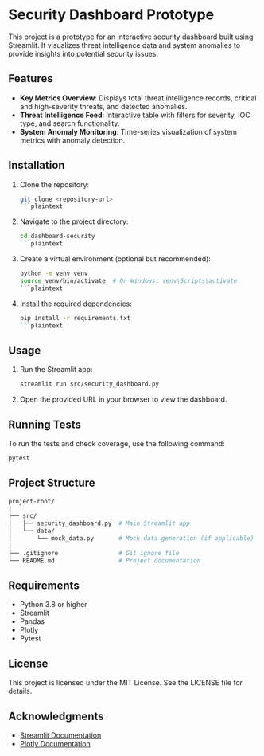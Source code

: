 # Security Dashboard Prototype

This project is a prototype for an interactive security dashboard built using Streamlit. It visualizes threat intelligence data and system anomalies to provide insights into potential security issues.

## Features

- **Key Metrics Overview**: Displays total threat intelligence records, critical and high-severity threats, and detected anomalies.
- **Threat Intelligence Feed**: Interactive table with filters for severity, IOC type, and search functionality.
- **System Anomaly Monitoring**: Time-series visualization of system metrics with anomaly detection.

## Installation

1. Clone the repository:

   ```bash
   git clone <repository-url>
   ```plaintext

2. Navigate to the project directory:

   ```bash
   cd dashboard-security
   ```plaintext

3. Create a virtual environment (optional but recommended):

   ```bash
   python -m venv venv
   source venv/bin/activate  # On Windows: venv\Scripts\activate
   ```plaintext

4. Install the required dependencies:

   ```bash
   pip install -r requirements.txt
   ```plaintext

## Usage

1. Run the Streamlit app:

   ```bash
   streamlit run src/security_dashboard.py
   ```

2. Open the provided URL in your browser to view the dashboard.

## Running Tests

To run the tests and check coverage, use the following command:

```bash
pytest
```

## Project Structure

```bash
project-root/
│
├── src/
│   ├── security_dashboard.py  # Main Streamlit app
│   └── data/
│       └── mock_data.py       # Mock data generation (if applicable)
│
├── .gitignore                 # Git ignore file
└── README.md                  # Project documentation
```

## Requirements

- Python 3.8 or higher
- Streamlit
- Pandas
- Plotly
- Pytest

## License

This project is licensed under the MIT License. See the LICENSE file for details.

## Acknowledgments

- [Streamlit Documentation](https://docs.streamlit.io/)
- [Plotly Documentation](https://plotly.com/python/)
